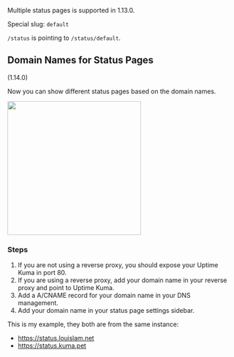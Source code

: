 Multiple status pages is supported in 1.13.0.

Special slug: `default`

`/status` is pointing to `/status/default`.

## Domain Names for Status Pages
(1.14.0)

Now you can show different status pages based on the domain names.

<img src="https://user-images.githubusercontent.com/1336778/163301604-1d5f8817-ae64-4e79-b6fc-0a517cc8ab81.png" width="300" />

### Steps

1. If you are not using a reverse proxy, you should expose your Uptime Kuma in port 80.
2. If you are using a reverse proxy, add your domain name in your reverse proxy and point to Uptime Kuma.
3. Add a A/CNAME record for your domain name in your DNS management.
4. Add your domain name in your status page settings sidebar.

This is my example, they both are from the same instance:
- https://status.louislam.net
- https://status.kuma.pet